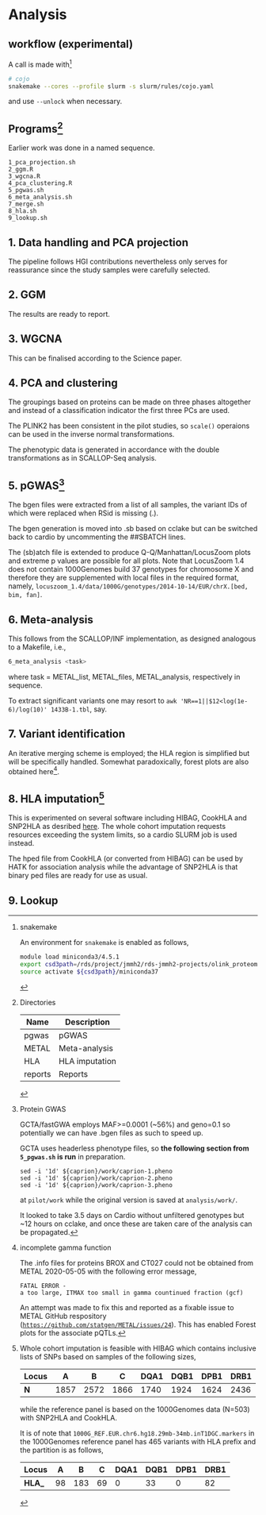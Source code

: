 # Analysis

## workflow (experimental)

A call is made with[^snakemake]

```bash
# cojo
snakemake --cores --profile slurm -s slurm/rules/cojo.yaml
```

and use `--unlock` when necessary.


## Programs[^directory]

Earlier work was done in a named sequence.

```
1_pca_projection.sh
2_ggm.R
3_wgcna.R
4_pca_clustering.R
5_pgwas.sh
6_meta_analysis.sh
7_merge.sh
8_hla.sh
9_lookup.sh
```

## 1. Data handling and PCA projection

The pipeline follows HGI contributions nevertheless only serves for reassurance since the study samples were carefully selected. 

## 2. GGM

The results are ready to report.

## 3. WGCNA

This can be finalised according to the Science paper.

## 4. PCA and clustering

The groupings based on proteins can be made on three phases altogether and instead of a classification indicator the first three PCs are used.

The PLINK2 has been consistent in the pilot studies, so `scale()` operaions can be used in the inverse normal transformations.

The phenotypic data is generated in accordance with the double transformations as in SCALLOP-Seq analysis.

## 5. pGWAS[^pGWAS]

The bgen files were extracted from a list of all samples, the variant IDs of which were replaced when RSid is missing (.).

The bgen generation is moved into .sb based on cclake but can be switched back to cardio by uncommenting the ##SBATCH lines.

The (sb)atch file is extended to produce Q-Q/Manhattan/LocusZoom plots and extreme p values are possible for all plots. Note that LocusZoom 1.4 does not contain 1000Genomes build 37 genotypes for chromosome X and therefore they are supplemented with local files in the required format, namely, `locuszoom_1.4/data/1000G/genotypes/2014-10-14/EUR/chrX.[bed, bim, fan]`.

## 6. Meta-analysis

This follows from the SCALLOP/INF implementation, as designed analogous to a Makefile, i.e.,

```bash
6_meta_analysis <task>
```
where task = METAL_list, METAL_files, METAL_analysis, respectively in sequence.

To extract significant variants one may resort to `awk 'NR==1||$12<log(1e-6)/log(10)' 1433B-1.tbl`, say.

## 7. Variant identification

An iterative merging scheme is employed; the HLA region is simplified but will be specifically handled. Somewhat paradoxically, forest plots are also obtained here[^metal].

## 8. HLA imputation[^HLA]

This is experimented on several software including HIBAG, CookHLA and SNP2HLA as desribed [here](https://cambridge-ceu.github.io/csd3/applications/CookHLA.html). The whole cohort imputation requests resources exceeding the system limits, so a cardio SLURM job is used instead.

The hped file from CookHLA (or converted from HIBAG) can be used by HATK for association analysis while the advantage of SNP2HLA is that binary ped files are ready for use as usual.

## 9. Lookup

[^snakemake]: snakemake

    An environment for `snakemake` is enabled as follows,

    ```bash
    module load miniconda3/4.5.1
    export csd3path=/rds/project/jmmh2/rds-jmmh2-projects/olink_proteomics/scallop
    source activate ${csd3path}/miniconda37
    ```

[^directory]: Directories

    Name | Description
    ------|------------
    pgwas | pGWAS
    METAL | Meta-analysis
    HLA | HLA imputation
    reports | Reports

[^pGWAS]: Protein GWAS

    GCTA/fastGWA employs MAF>=0.0001 (~56%) and geno=0.1 so potentially we can have .bgen files as such to speed up.

    GCTA uses headerless phenotype files, so **the following section from `5_pgwas.sh` is run** in preparation.

    ```
    sed -i '1d' ${caprion}/work/caprion-1.pheno
    sed -i '1d' ${caprion}/work/caprion-2.pheno
    sed -i '1d' ${caprion}/work/caprion-3.pheno
    ```

    at `pilot/work` while the original version is saved at `analysis/work/`.
    
    It looked to take 3.5 days on Cardio without unfiltered genotypes but ~12 hours on cclake, and once these are taken care of the analysis can be propagated.

[^metal]: incomplete gamma function

    The .info files for proteins BROX and CT027 could not be obtained from METAL 2020-05-05 with the following error message,

    ```
    FATAL ERROR -
    a too large, ITMAX too small in gamma countinued fraction (gcf)
    ```

    An attempt was made to fix this and reported as a fixable issue to METAL GitHub respository ([`https://github.com/statgen/METAL/issues/24`](https://github.com/statgen/METAL/issues/24)).
    This has enabled Forest plots for the associate pQTLs.

[^HLA]: Whole cohort imputation is feasible with HIBAG which contains inclusive lists of SNPs based on samples of the following sizes,

    **Locus** |  A  |  B  |  C | DQA1 | DQB1 | DPB1 | DRB1
    ----------|-----|-----|----|------|------|------|-----
    **N**     |1857 |2572 |1866| 1740 | 1924 | 1624 | 2436

    while the reference panel is based on the 1000Genomes data (N=503) with SNP2HLA and CookHLA.

    It is of note that `1000G_REF.EUR.chr6.hg18.29mb-34mb.inT1DGC.markers` in the 1000Genomes reference panel has 465 variants with HLA prefix and the partition is as follows,

    **Locus** |  A  |  B  |  C | DQA1 | DQB1 | DPB1 | DRB1
    ----------|-----|-----|----|------|------|------|-----
    **HLA_**  |  98 | 183 | 69 |   0  |  33  |   0  |  82
